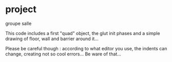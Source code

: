 project
=======

groupe salle


This code includes a first "quad" object, 
the glut init phases and a simple drawing of floor, wall and barrier around it...

Please be careful though : according to what editor you use, the indents can change, creating not so cool errors... 
Be ware of that...
